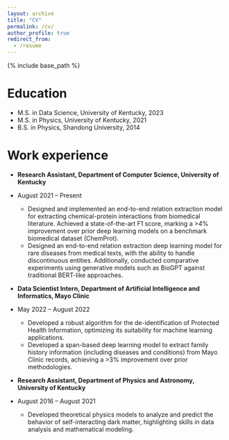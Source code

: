 ```yaml
---
layout: archive
title: "CV"
permalink: /cv/
author_profile: true
redirect_from:
  - /resume
---
```


{% include base_path %}

Education
======
* M.S. in Data Science, University of Kentucky, 2023
* M.S. in Physics, University of Kentucky, 2021
* B.S. in Physics, Shandong University, 2014

Work experience
======
* **Research Assistant, Department of Computer Science, University of Kentucky**
* August 2021 – Present
  * Designed and implemented an end-to-end relation extraction model for extracting chemical-protein interactions from biomedical literature. Achieved a state-of-the-art F1 score, marking a >4% improvement over prior deep learning models on a benchmark biomedical dataset (ChemProt).
  * Designed an end-to-end relation extraction deep learning model for rare diseases from medical texts, with the ability to handle discontinuous entities. Additionally, conducted comparative experiments using generative models such as BioGPT against traditional BERT-like approaches.

* **Data Scientist Intern, Department of Artificial Intelligence and Informatics, Mayo Clinic**
* May 2022 – August 2022
  * Developed a robust algorithm for the de-identification of Protected Health Information, optimizing its suitability for machine learning applications.
  * Developed a span-based deep learning model to extract family history information (including diseases and conditions) from Mayo Clinic records, achieving a >3% improvement over prior methodologies.
 
* **Research Assistant, Department of Physics and Astronomy, University of Kentucky**
* August 2016 – August 2021
  * Developed theoretical physics models to analyze and predict the behavior of self-interacting dark matter, highlighting skills in data analysis and mathematical modeling.
